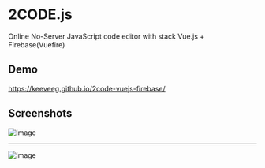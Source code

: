 # 2CODE.js

Online No-Server JavaScript code editor with stack Vue.js + Firebase(Vuefire)


## Demo
https://keeveeg.github.io/2code-vuejs-firebase/

## Screenshots
![image](https://user-images.githubusercontent.com/35378637/121568736-7207ea00-ca39-11eb-8e9e-390d4bea6690.png)
***
![image](https://user-images.githubusercontent.com/35378637/121568973-babfa300-ca39-11eb-93b1-b6b20728fd70.png)

